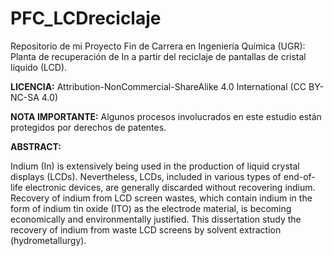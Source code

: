 # PFC_LCDreciclaje
Repositorio de mi Proyecto Fin de Carrera en Ingeniería Química (UGR): Planta de recuperación de In a partir del reciclaje de pantallas de cristal líquido (LCD).

**LICENCIA:** Attribution-NonCommercial-ShareAlike 4.0 International (CC BY-NC-SA 4.0)

**NOTA IMPORTANTE:** Algunos procesos involucrados en este estudio están protegidos por derechos de patentes.

**ABSTRACT:**

Indium (In) is extensively being used in the production of liquid crystal displays (LCDs). Nevertheless, LCDs, included in various types of end-of-life electronic devices, are generally discarded without recovering indium.
Recovery of indium from LCD screen wastes, which contain indium in the form of indium tin oxide (ITO) as the electrode material, is becoming economically and environmentally justified.
This dissertation study the recovery of indium from waste LCD screens by solvent extraction (hydrometallurgy).
